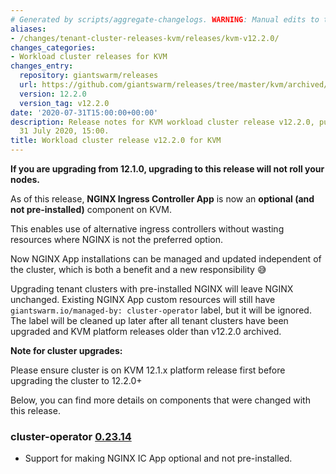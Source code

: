 ```yaml
---
# Generated by scripts/aggregate-changelogs. WARNING: Manual edits to this files will be overwritten.
aliases:
- /changes/tenant-cluster-releases-kvm/releases/kvm-v12.2.0/
changes_categories:
- Workload cluster releases for KVM
changes_entry:
  repository: giantswarm/releases
  url: https://github.com/giantswarm/releases/tree/master/kvm/archived/v12.2.0
  version: 12.2.0
  version_tag: v12.2.0
date: '2020-07-31T15:00:00+00:00'
description: Release notes for KVM workload cluster release v12.2.0, published on
  31 July 2020, 15:00.
title: Workload cluster release v12.2.0 for KVM
---
```


**If you are upgrading from 12.1.0, upgrading to this release will not roll your nodes.**

As of this release, **NGINX Ingress Controller App** is now an **optional (and not pre-installed)** component on KVM.

This enables use of alternative ingress controllers without wasting resources where NGINX is not the preferred option.

Now NGINX App installations can be managed and updated independent of the cluster, which is both a benefit and a new responsibility 😅

Upgrading tenant clusters with pre-installed NGINX will leave NGINX unchanged. Existing NGINX App custom resources will still have `giantswarm.io/managed-by: cluster-operator` label, but it will be ignored. The label will be cleaned up later after all tenant clusters have been upgraded and KVM platform releases older than v12.2.0 archived.

**Note for cluster upgrades:**

Please ensure cluster is on KVM 12.1.x platform release first before upgrading the cluster to 12.2.0+

Below, you can find more details on components that were changed with this release.

### cluster-operator [0.23.14](https://github.com/giantswarm/cluster-operator/releases/tag/v0.23.14)

- Support for making NGINX IC App optional and not pre-installed.
